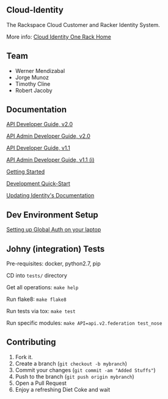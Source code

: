 Cloud-Identity
--------------

The Rackspace Cloud Customer and Racker Identity System.

More info: [Cloud Identity One Rack Home](https://one.rackspace.com/display/auth/Home)

Team
-------------
* Werner Mendizabal
* Jorge Munoz
* Timothy Cline
* Robert Jacoby

Documentation
--------------

[API Developer Guide, v2.0](http://docs-internal.rackspace.com/auth/api/v2.0/auth-client-devguide/content/Overview-d1e65.html)

[API Admin Developer Guide, v2.0 ](http://docs-internal.rackspace.com/auth/api/v2.0/auth-admin-devguide/content/Overview-d1e65.html)

[API Developer Guide, v1.1](http://docs-internal.rackspace.com/auth/api/v1.1/auth-client-devguide/content/Overview-d1e65.html)

[API Admin Developer Guide, v1.1 (i)](http://docs-internal.rackspace.com/auth/api/v1.1/auth-admin-devguide/content/Overview-d1e65.html)

[Getting Started](https://one.rackspace.com/display/auth/Getting+Started)

[Development Quick-Start](https://one.rackspace.com/display/auth/Development+Quick-Start)

[Updating Identity's Documentation](https://one.rackspace.com/display/auth/Updating+Identity%27s+Documentation)

Dev Environment Setup
------------

[Setting up Global Auth on your laptop](https://one.rackspace.com/display/auth/Setting+up+Global+Auth+on+your+Laptop)

Johny (integration) Tests
-------------------------

Pre-requisites: docker, python2.7, pip

CD into `tests/` directory

Get all operations: `make help`

Run flake8: `make flake8`

Run tests via tox: `make test`

Run specific modules: `make API=api.v2.federation test_nose`

Contributing
------------

1. Fork it.
2. Create a branch (`git checkout -b mybranch`)
3. Commit your changes (`git commit -am "Added Stuffs"`)
4. Push to the branch (`git push origin mybranch`)
5. Open a Pull Request
6. Enjoy a refreshing Diet Coke and wait


